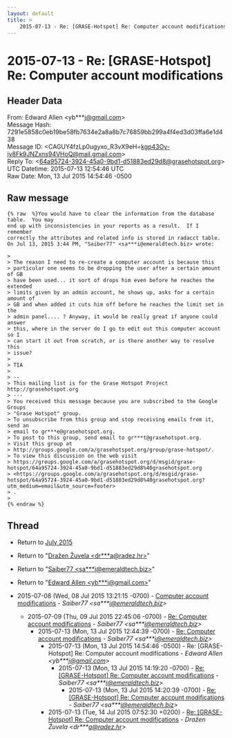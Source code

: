 ```yaml
---
layout: default
title: >
    2015-07-13 - Re: [GRASE-Hotspot] Re: Computer account modifications
---
```


# 2015-07-13 - Re: [GRASE-Hotspot] Re: Computer account modifications

## Header Data

From: Edward Allen \<yb***j@gmail.com\><br>
Message Hash: 7291e5858c0eb19be58fb7634e2a8a8b7c76859bb299a4f4ed3d03ffa6e1d438<br>
Message ID: \<CAGUY4fzLp0ugyxo_R3vX9eH=kgp43Oy-iy8Fk9JNZxns94VHoQ@mail.gmail.com\><br>
Reply To: \<64a95724-3924-45a0-9bd1-d51883ed29d8@grasehotspot.org\><br>
UTC Datetime: 2015-07-13 12:54:46 UTC<br>
Raw Date: Mon, 13 Jul 2015 14:54:46 -0500<br>

## Raw message

```
{% raw  %}You would have to clear the information from the database table.  You may
end up with inconsistencies in your reports as a result.  If I remember
correctly the attributes and related info is stored in radacct table.
On Jul 13, 2015 3:44 PM, "Saiber77" <sa***i@emeraldtech.biz> wrote:

>
> The reason I need to re-create a computer account is because this
> particular one seems to be dropping the user after a certain amount of GB
> have been used... it sort of drops him even before he reaches the extended
> limits given by an admin account, he shows up, asks for a certain amount of
> GB and when added it cuts him off before he reaches the limit set in the
> admin panel.... ? Anyway, it would be really great if anyone could answer
> this, where in the server do I go to edit out this computer account so I
> can start it out from scratch, or is there another way to resolve this
> issue?
>
> TIA
>
> --
> This mailing list is for the Grase Hotspot Project http://grasehotspot.org
> ---
> You received this message because you are subscribed to the Google Groups
> "Grase Hotspot" group.
> To unsubscribe from this group and stop receiving emails from it, send an
> email to gr***e@grasehotspot.org.
> To post to this group, send email to gr***t@grasehotspot.org.
> Visit this group at
> http://groups.google.com/a/grasehotspot.org/group/grase-hotspot/.
> To view this discussion on the web visit
> https://groups.google.com/a/grasehotspot.org/d/msgid/grase-hotspot/64a95724-3924-45a0-9bd1-d51883ed29d8%40grasehotspot.org
> <https://groups.google.com/a/grasehotspot.org/d/msgid/grase-hotspot/64a95724-3924-45a0-9bd1-d51883ed29d8%40grasehotspot.org?utm_medium=email&utm_source=footer>
> .
>
{% endraw %}
```

## Thread

+ Return to [July 2015](/archive/2015/07)

+ Return to "[Dražen Žuvela <dr***a<span>@</span>radez.hr>](/authors/dr___a_at_radez_hr)"
+ Return to "[Saiber77 <sa***i<span>@</span>emeraldtech.biz>](/authors/sa___i_at_emeraldtech_biz)"
+ Return to "[Edward Allen <yb***j<span>@</span>gmail.com>](/authors/yb___j_at_gmail_com)"

+ 2015-07-08 (Wed, 08 Jul 2015 13:21:15 -0700) - [Computer account modifications](/archive/2015/07/1c469b85a6d45fd83fb78762cf6282934883ec3c07ec68740b33e380c63dad19) - _Saiber77 \<sa***i@emeraldtech.biz\>_
  + 2015-07-09 (Thu, 09 Jul 2015 22:45:06 -0700) - [Re: Computer account modifications](/archive/2015/07/6bd86953a65146712554d4401a81d8adacf6873db80cbce53839fdd8d2bcf16e) - _Saiber77 \<sa***i@emeraldtech.biz\>_
    + 2015-07-13 (Mon, 13 Jul 2015 12:44:39 -0700) - [Re: Computer account modifications](/archive/2015/07/562b125092bcb28d02432c09ec4f50c9311cc43e4b3e5ee33a2787061d121ebd) - _Saiber77 \<sa***i@emeraldtech.biz\>_
      + 2015-07-13 (Mon, 13 Jul 2015 14:54:46 -0500) - Re: [GRASE-Hotspot] Re: Computer account modifications - _Edward Allen \<yb***j@gmail.com\>_
        + 2015-07-13 (Mon, 13 Jul 2015 14:19:20 -0700) - [Re: [GRASE-Hotspot] Re: Computer account modifications](/archive/2015/07/59a88958e39c683fda22f6b3718ea70f16d566befe555b6bf47e1b82de87699f) - _Saiber77 \<sa***i@emeraldtech.biz\>_
          + 2015-07-13 (Mon, 13 Jul 2015 14:20:39 -0700) - [Re: [GRASE-Hotspot] Re: Computer account modifications](/archive/2015/07/30ed92b73c3385fb06fe5cf7f0e05b751e820d02607d81600f951cc5d6b54d46) - _Saiber77 \<sa***i@emeraldtech.biz\>_
      + 2015-07-13 (Tue, 14 Jul 2015 07:52:30 +0200) - [Re: [GRASE-Hotspot] Re: Computer account modifications](/archive/2015/07/d6a4b79a3335f9b4b0952aab577d790711368b168a9a3fc8344d525220c7380b) - _Dražen Žuvela \<dr***a@radez.hr\>_

